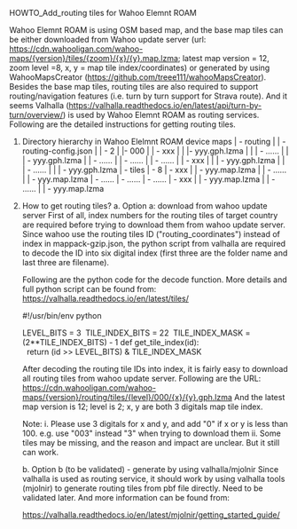 HOWTO_Add_routing tiles for Wahoo Elemnt ROAM

Wahoo Elemnt ROAM is using OSM based map, and the base map tiles can be either downloaded from Wahoo update server (url: https://cdn.wahooligan.com/wahoo-maps/{version}/tiles/{zoom}/{x}/{y}.map.lzma; latest map version = 12, zoom level =8, x, y = map tile index/coordinates) or generated by using WahooMapsCreator (https://github.com/treee111/wahooMapsCreator). Besides the base map tiles, routing tiles are also required to support routing/navigation features (i.e. turn by turn support for Strava route). And it seems Valhalla (https://valhalla.readthedocs.io/en/latest/api/turn-by-turn/overview/) is used by Wahoo Elemnt ROAM as routing services. Following are the detailed instructions for getting routing tiles.

1. Directory hierarchy in Wahoo Elelmnt ROAM device
maps
   | - routing
   |      | - routing-config.json
   |      | - 2
   |           |- 000
   |               | - xxx
   |               |    |- yyy.gph.lzma
   |               |    | -  ……
   |               |    | - yyy.gph.lzma
   |               | - ……
   |               | - ……
   |               | - ……
   |               | - xxx
   |               |    | - yyy.gph.lzma
   |               |    | -  ……
   |               |    | - yyy.gph.lzma
   | - tiles
	| - 8
	    | - xxx
	    |    | - yyy.map.lzma
	    |    | -  ……
	    |    | - yyy.map.lzma
	    | - ……
	    | - ……
	    | - ……
	    | - xxx
	    |    | - yyy.map.lzma
	    |    | -  ……
	    |    | - yyy.map.lzma


2. How to get routing tiles?
	a. Option a: download from wahoo update server
	First of all, index numbers for the routing tiles of target country are required before trying to download them from wahoo update server. Since wahoo use the routing tiles ID ("routing_coordinates") instead of index in mappack-gzip.json, the python script from valhalla are required to decode the ID  into six digital index (first three are the folder name and last three are filename).

	Following are the python code for the decode function. More details and full python script can be found from: https://valhalla.readthedocs.io/en/latest/tiles/

	#!/usr/bin/env python

	LEVEL_BITS = 3 
	TILE_INDEX_BITS = 22 
	TILE_INDEX_MASK = (2**TILE_INDEX_BITS) - 1
	def get_tile_index(id): 
	  return (id >> LEVEL_BITS) & TILE_INDEX_MASK

	After decoding the routing tile IDs into index, it is fairly easy to download all routing tiles from wahoo update server. Following are the URL:
		https://cdn.wahooligan.com/wahoo-maps/{version}/routing/tiles/{level}/000/{x}/{y}.gph.lzma
	And the latest map version is 12; level is 2; x, y are both 3 digitals map tile index.

	Note:
			i. Please use 3 digitals for x and y, and add "0" if x or y is less than 100. e.g. use "003" instead "3" when trying to download them
			ii. Some tiles may be missing, and the reason and impact are unclear. But it still can work.

	b. Option b (to be validated) - generate by using valhalla/mjolnir
	Since valhalla is used as routing service, it should work by using valhalla tools (mjolnir) to generate routing tiles from pbf file directly. Need to be validated later. And more information can be found from:

	https://valhalla.readthedocs.io/en/latest/mjolnir/getting_started_guide/
